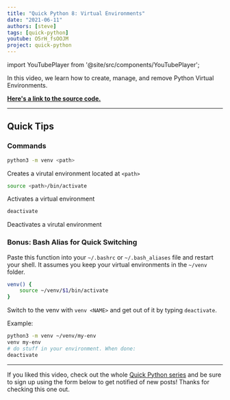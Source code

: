 ```yaml
---
title: "Quick Python 8: Virtual Environments"
date: "2021-06-11"
authors: [steve]
tags: [quick-python]
youtube: O5rH_fsOOJM
project: quick-python
---
```


import YouTubePlayer from '@site/src/components/YouTubePlayer';

<YouTubePlayer youtubeLink={frontmatter.youtube} />

In this video, we learn how to create, manage, and remove Python Virtual Environments.

<!--truncate-->

**[Here's a link to the source code.](https://github.com/pagekeysolutions/education/tree/master/Quick_Python/08_Installing_Packages)**

-----

## Quick Tips

### Commands

```bash
python3 -m venv <path>
```

Creates a virutal environment located at `<path>`

```bash
source <path>/bin/activate
```

Activates a virtual environment

```bash
deactivate
```

Deactivates a virutal environment

### Bonus: Bash Alias for Quick Switching

Paste this function into your `~/.bashrc` or `~/.bash_aliases` file and restart your shell. It assumes you keep your virtual environments in the `~/venv` folder.

```bash
venv() {
    source ~/venv/$1/bin/activate
}
```

Switch to the venv with `venv <NAME>` and get out of it by typing `deactivate`.

Example:

```bash
python3 -m venv ~/venv/my-env
venv my-env
# do stuff in your environment. When done:
deactivate
```

-----

If you liked this video, check out the whole [Quick Python series](/projects/quick-python) and be sure to sign up using the form below to get notified of new posts! Thanks for checking this one out.